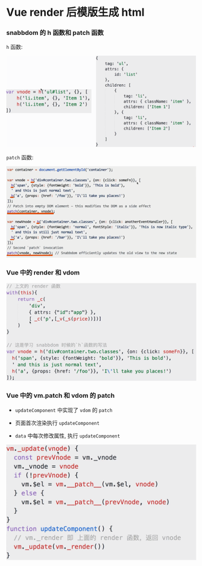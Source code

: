 # Vue render 后模版生成 html

### snabbdom 的 h 函数和 patch 函数

`h` 函数:

![](./media/h.png)

`patch` 函数:

![](./media/snabbdom-core.png)

### Vue 中的 render 和 vdom

![](./media/render-vdom.png)

### Vue 中的 vm.__patch__ 和 vdom 的 patch

- `updateComponent` 中实现了 `vdom` 的 `patch`

- 页面首次渲染执行 `updateComponent`

- `data` 中每次修改属性, 执行 `updateComponent`

![](./media/render-patch.png)
